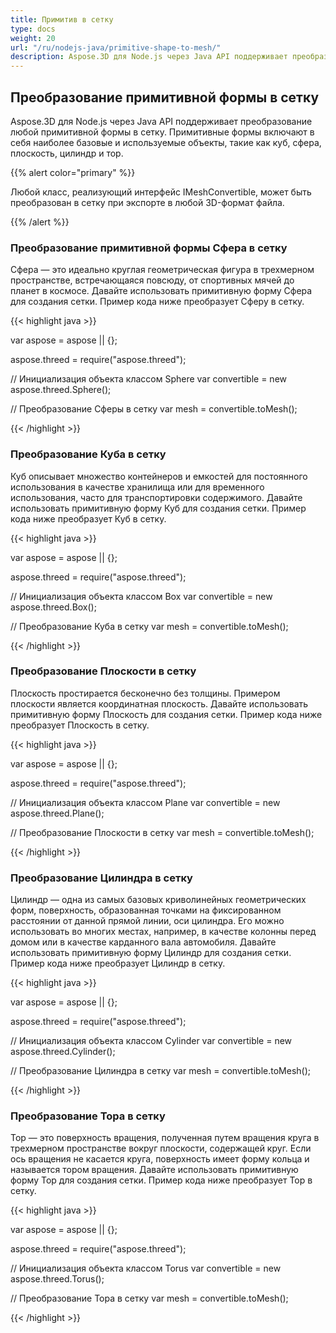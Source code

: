 ```yaml
---
title: Примитив в сетку
type: docs
weight: 20
url: "/ru/nodejs-java/primitive-shape-to-mesh/"
description: Aspose.3D для Node.js через Java API поддерживает преобразование любой примитивной фигуры в сетку. Примитивные фигуры включают в себя наиболее базовые и используемые объекты, такие как куб, сфера, плоскость, цилиндр и тор.
---
```


## **Преобразование примитивной формы в сетку**
Aspose.3D для Node.js через Java API поддерживает преобразование любой примитивной формы в сетку. Примитивные формы включают в себя наиболее базовые и используемые объекты, такие как куб, сфера, плоскость, цилиндр и тор.

{{% alert color="primary" %}}

Любой класс, реализующий интерфейс IMeshConvertible, может быть преобразован в сетку при экспорте в любой 3D-формат файла.

{{% /alert %}}
### **Преобразование примитивной формы Сфера в сетку**
Сфера — это идеально круглая геометрическая фигура в трехмерном пространстве, встречающаяся повсюду, от спортивных мячей до планет в космосе. Давайте использовать примитивную форму Сфера для создания сетки.
Пример кода ниже преобразует Сферу в сетку.

{{< highlight java >}}

var aspose = aspose || {};

aspose.threed = require("aspose.threed");

// Инициализация объекта классом Sphere
var convertible = new aspose.threed.Sphere();

// Преобразование Сферы в сетку
var mesh = convertible.toMesh();

{{< /highlight >}}

### **Преобразование Куба в сетку**
Куб описывает множество контейнеров и емкостей для постоянного использования в качестве хранилища или для временного использования, часто для транспортировки содержимого. Давайте использовать примитивную форму Куб для создания сетки. Пример кода ниже преобразует Куб в сетку.

{{< highlight java >}}

var aspose = aspose || {};

aspose.threed = require("aspose.threed");

// Инициализация объекта классом Box
var convertible = new aspose.threed.Box();

// Преобразование Куба в сетку
var mesh = convertible.toMesh();

{{< /highlight >}}

### **Преобразование Плоскости в сетку**
Плоскость простирается бесконечно без толщины. Примером плоскости является координатная плоскость. Давайте использовать примитивную форму Плоскость для создания сетки. Пример кода ниже преобразует Плоскость в сетку.

{{< highlight java >}}

var aspose = aspose || {};

aspose.threed = require("aspose.threed");

// Инициализация объекта классом Plane
var convertible = new aspose.threed.Plane();

// Преобразование Плоскости в сетку
var mesh = convertible.toMesh();

{{< /highlight >}}

### **Преобразование Цилиндра в сетку**
Цилиндр — одна из самых базовых криволинейных геометрических форм, поверхность, образованная точками на фиксированном расстоянии от данной прямой линии, оси цилиндра. Его можно использовать во многих местах, например, в качестве колонны перед домом или в качестве карданного вала автомобиля. Давайте использовать примитивную форму Цилиндр для создания сетки. Пример кода ниже преобразует Цилиндр в сетку.

{{< highlight java >}}

var aspose = aspose || {};

aspose.threed = require("aspose.threed");

// Инициализация объекта классом Cylinder
var convertible = new aspose.threed.Cylinder();

// Преобразование Цилиндра в сетку
var mesh = convertible.toMesh();

{{< /highlight >}}

### **Преобразование Тора в сетку**
Тор — это поверхность вращения, полученная путем вращения круга в трехмерном пространстве вокруг плоскости, содержащей круг. Если ось вращения не касается круга, поверхность имеет форму кольца и называется тором вращения. Давайте использовать примитивную форму Тор для создания сетки. Пример кода ниже преобразует Тор в сетку.

{{< highlight java >}}

var aspose = aspose || {};

aspose.threed = require("aspose.threed");

// Инициализация объекта классом Torus
var convertible = new aspose.threed.Torus();

// Преобразование Тора в сетку
var mesh = convertible.toMesh();

{{< /highlight >}}